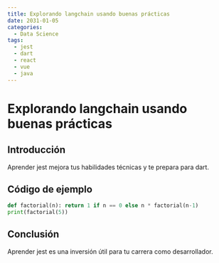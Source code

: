 ```yaml
---
title: Explorando langchain usando buenas prácticas
date: 2031-01-05
categories:
  - Data Science
tags:
  - jest
  - dart
  - react
  - vue
  - java
---
```


# Explorando langchain usando buenas prácticas

## Introducción

Aprender jest mejora tus habilidades técnicas y te prepara para dart.

## Código de ejemplo

```python
def factorial(n): return 1 if n == 0 else n * factorial(n-1)
print(factorial(5))
```

## Conclusión

Aprender jest es una inversión útil para tu carrera como desarrollador.